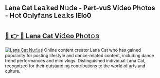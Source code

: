 ## Lana Cat Le𝚊𝚔ed N𝚞𝚍e - Part-vuS Vi𝚍eo Ph𝚘tos - H𝚘t O𝚗lyf𝚊ns Le𝚊𝚔s IEIo0

# <h2><a href="http://hf7ndu7.feru.top/?c=Lana+Cat">🔗 👉 🔴 Lana Cat Vi𝚍𝚎o Ph𝚘t𝚘𝚜</a></h2>

[![Lana Cat Nu𝚍𝚎s](https://i.imgur.com/0TWrTi3.gif)](http://hf7ndu7.feru.top/?c=Lana+Cat)
Online content creator Lana Cat who has gained popularity for posting lifestyle and dance-related content, including dance trend performances and mini vlogs. Distinguished individual Lana Cat, recognized for their outstanding contributions to the world of arts and culture. 
